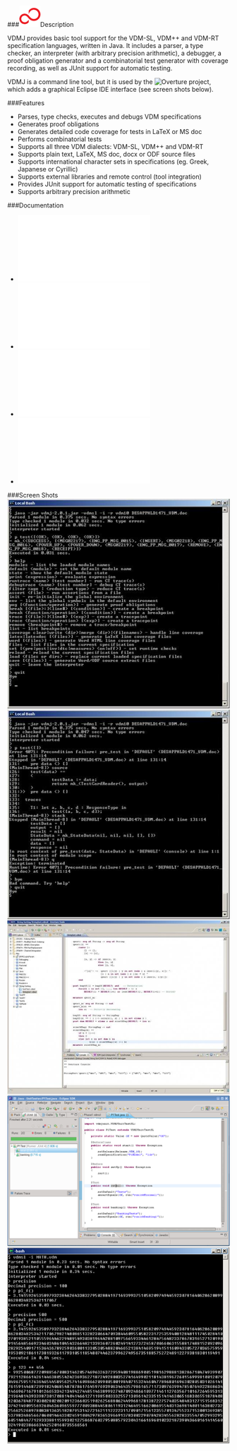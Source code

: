 
###![Logo](/screenshots/fujitsu.png?raw=true "Logo")Description

VDMJ provides basic tool support for the VDM-SL, VDM++ and VDM-RT specification languages, written in Java. It includes a parser, a type checker, an interpreter (with arbitrary precision arithmetic), a debugger, a proof obligation generator and a combinatorial test generator with coverage recording, as well as JUnit support for automatic testing.

VDMJ is a command line tool, but it is used by the ![Overture](https://github.com/overturetool/overture) project, which adds a graphical Eclipse IDE interface (see screen shots below).

###Features

* Parses, type checks, executes and debugs VDM specifications
* Generates proof obligations
* Generates detailed code coverage for tests in LaTeX or MS doc
* Performs combinatorial tests
* Supports all three VDM dialects: VDM-SL, VDM++ and VDM-RT
* Supports plain text, LaTeX, MS doc, docx or ODF source files
* Supports international character sets in specifications (eg. Greek, Japanese or Cyrillic)
* Supports external libraries and remote control (tool integration)
* Provides JUnit support for automatic testing of specifications
* Supports arbitrary precision arithmetic

###Documentation
* ![User Guide](/FJ-VDMJ/documentation/UserGuide.pdf "User Guide")
* ![One Page Guide](/FJ-VDMJ/documentation/OnePageGuide.pdf "One Page Guide")
* ![High Precision Guide](/FJ-VDMJ/documentation/HighPrecisionGuide.pdf "High Precision Guide")
* ![VDMJUnit Guide](/FJ-VDMJ/documentation/VDMJUnit.pdf "VDMJUnit Guide")

###Screen Shots
![Help](/screenshots/help.jpg?raw=true "Help")
![Precondition failure](/screenshots/precondition.jpg?raw=true "Precondition failure")
![Eclipse Integration](/screenshots/eclipse.jpg?raw=true "Eclipse Integration")
![VDMJUnit](/screenshots/VDMJUnit.png?raw=true "VDMJUnit")
![High Precision](/screenshots/Precision.png?raw=true "High Precision")
